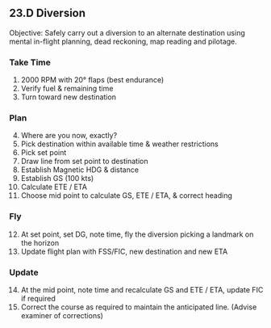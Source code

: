 ## 23.D Diversion

Objective: Safely carry out a diversion to an alternate destination using mental in-flight planning, dead reckoning, map reading and pilotage.

### Take Time

1. 2000 RPM with 20° flaps (best endurance)
2. Verify fuel & remaining time
3. Turn toward new destination

### Plan

4. Where are you now, exactly?
5. Pick destination within available time & weather restrictions
6. Pick set point
7. Draw line from set point to destination
8. Establish Magnetic HDG & distance
9. Establish GS (100 kts)
10. Calculate ETE / ETA
11. Choose mid point to calculate GS, ETE / ETA, & correct heading

### Fly

12. At set point, set DG, note time, fly the diversion picking a landmark on the horizon
13. Update flight plan with FSS/FIC, new destination and new ETA

### Update

14. At the mid point, note time and recalculate GS and ETE / ETA, update FIC if required
15. Correct the course as required to maintain the anticipated line. (Advise examiner of corrections)
